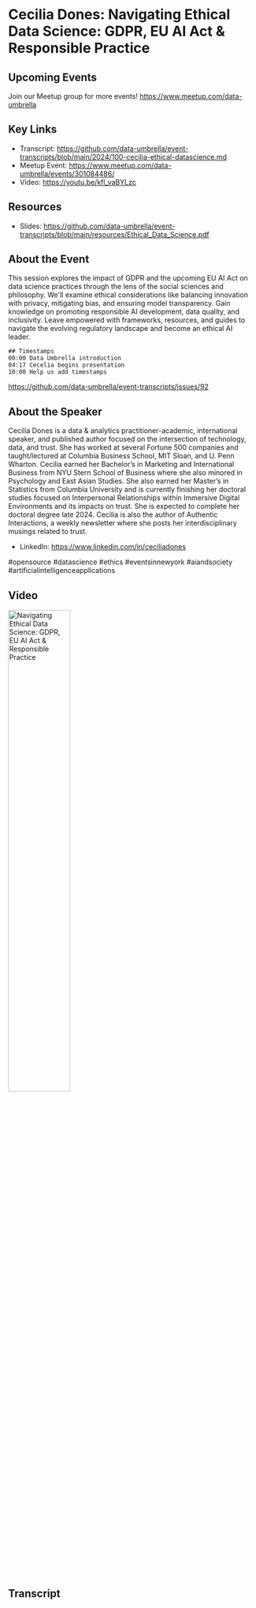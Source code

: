 # Cecilia Dones: Navigating Ethical Data Science: GDPR, EU AI Act & Responsible Practice

## Upcoming Events
Join our Meetup group for more events!
https://www.meetup.com/data-umbrella

## Key Links
- Transcript: https://github.com/data-umbrella/event-transcripts/blob/main/2024/100-cecilia-ethical-datascience.md
- Meetup Event: https://www.meetup.com/data-umbrella/events/301084486/
- Video: https://youtu.be/kfl_vaBYLzc

## Resources
- Slides: https://github.com/data-umbrella/event-transcripts/blob/main/resources/Ethical_Data_Science.pdf


## About the Event
This session explores the impact of GDPR and the upcoming EU AI Act on data science practices through the lens of the social sciences and philosophy. We'll examine ethical considerations like balancing innovation with privacy, mitigating bias, and ensuring model transparency. Gain knowledge on promoting responsible AI development, data quality, and inclusivity. Leave empowered with frameworks, resources, and guides to navigate the evolving regulatory landscape and become an ethical AI leader.

```
## Timestamps
00:00 Data Umbrella introduction
04:17 Cecelia begins presentation
10:00 Help us add timestamps
```

https://github.com/data-umbrella/event-transcripts/issues/92

## About the Speaker
Cecilia Dones is a data & analytics practitioner-academic, international speaker, and published author focused on the intersection of technology, data, and trust. She has worked at several Fortune 500 companies and taught/lectured at Columbia Business School, MIT Sloan, and U. Penn Wharton. Cecilia earned her Bachelor’s in Marketing and International Business from NYU Stern School of Business where she also minored in Psychology and East Asian Studies. She also earned her Master’s in Statistics from Columbia University and is currently finishing her doctoral studies focused on Interpersonal Relationships within Immersive Digital Environments and its impacts on trust. She is expected to complete her doctoral degree late 2024. Cecilia is also the author of Authentic Interactions, a weekly newsletter where she posts her interdisciplinary musings related to trust.

- LinkedIn: https://www.linkedin.com/in/ceciliadones

#opensource #datascience #ethics #eventsinnewyork #aiandsociety #artificialintelligenceapplications

## Video
<a href="http://www.youtube.com/watch?feature=player_embedded&v=kfl_vaBYLzc" target="_blank"><img src="http://img.youtube.com/vi/kfl_vaBYLzc/0.jpg"
alt="Navigating Ethical Data Science: GDPR, EU AI Act & Responsible Practice" width="50%" /></a>


## Transcript
